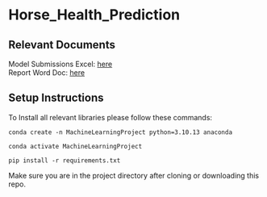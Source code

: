 # Horse_Health_Prediction

## Relevant Documents
Model Submissions Excel: [here](https://docs.google.com/spreadsheets/d/1BmkAvdSXUL87xKeqYgjDmmkLrNG1FfBvwGXSfKzF6iY/edit?usp=sharing)  
Report Word Doc: [here](https://entuedu-my.sharepoint.com/:w:/g/personal/kshitij003_e_ntu_edu_sg/ERMb5d-Q7qVMvGDwpyN-P1sBzO1CFNqDTiDLk-PvhbiGtA?e=sqUPfs)

## Setup Instructions
To Install all relevant libraries please follow these commands:
```
conda create -n MachineLearningProject python=3.10.13 anaconda
```
```
conda activate MachineLearningProject
```
```
pip install -r requirements.txt
```

Make sure you are in the project directory after cloning or downloading this repo.

